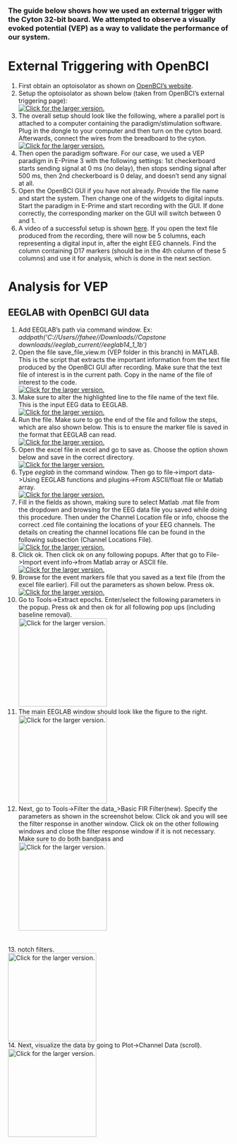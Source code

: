 ### The guide below shows how we used an external trigger with the Cyton 32-bit board. We attempted to observe a visually evoked potential (VEP) as a way to validate the performance of our system.

# External Triggering with OpenBCI
1.	First obtain an optoisolator as shown on <a href="https://www.mouser.ee/ProductDetail/Vishay-Semiconductors/CNY17F-2X006/?qs=sGAEpiMZZMteimceiIVCB7Uit3aMEvQQFLjPtOr%2f870%3d">OpenBCI’s website</a>.
2.	Setup the optoisolator as shown below (taken from OpenBCI’s external triggering page):
<br><a href="https://drive.google.com/uc?export=view&id=13AI0PjNmBja_kta2vWr4naFGDcOafNhF"><img src="https://drive.google.com/uc?export=view&id=13AI0PjNmBja_kta2vWr4naFGDcOafNhF" style="max-width: 100%; height: auto" title="Click for the larger version." /></a></br>
3.	The overall setup should look like the following, where a parallel port is attached to a computer containing the paradigm/stimulation software. Plug in the dongle to your computer and then turn on the cyton board. Afterwards, connect the wires from the breadboard to the cyton.
<br><a href="https://drive.google.com/uc?export=view&id=1Kb0uQz9Tf_uihwE0nc8yjW192d4pIIDS"><img src="https://drive.google.com/uc?export=view&id=1Kb0uQz9Tf_uihwE0nc8yjW192d4pIIDS" style="max-width: 100%; height: auto" title="Click for the larger version." /></a></br>
4.	Then open the paradigm software. For our case, we used a VEP paradigm in E-Prime 3 with the following settings: 1st checkerboard starts sending signal at 0 ms (no delay), then stops sending signal after 500 ms, then 2nd checkerboard is 0 delay, and doesn’t send any signal at all.
5.	Open the OpenBCI GUI if you have not already. Provide the file name and start the system. Then change one of the widgets to digital inputs. Start the paradigm in E-Prime and start recording with the GUI. If done correctly, the corresponding marker on the GUI will switch between 0 and 1. 
6.	A video of a successful setup is shown <a href="https://drive.google.com/file/d/1AwBl_wfWkg1qUssZFW3Z43wBrjn_uNb-/view">here</a>. If you open the text file produced from the recording, there will now be 5 columns, each representing a digital input in, after the eight EEG channels. Find the column containing D17 markers (should be in the 4th column of these 5 columns) and use it for analysis, which is done in the next section. 

# Analysis for VEP
## EEGLAB with OpenBCI GUI data
1.	Add EEGLAB’s path via command window. Ex: <i>addpath('C://Users//fahee//Downloads//Capstone downloads//eeglab_current//eeglab14_1_1b')</i>
2. Open the file save_file_view.m (VEP folder in this branch) in MATLAB. This is the script that extracts the important information from the text file produced by the OpenBCI GUI after recording. Make sure that the text file of interest is in the current path. Copy in the name of the file of interest to the code. 
<br><a href="https://drive.google.com/uc?export=view&id=1QUpLK3PB5uWzJvGcolFFW4VEiXgFB06v"><img src="https://drive.google.com/uc?export=view&id=1QUpLK3PB5uWzJvGcolFFW4VEiXgFB06v" style="max-width: 100%; height: auto" title="Click for the larger version." /></a></br>
3.	Make sure to alter the highlighted line to the file name of the text file. This is the input EEG data to EEGLAB. 
<br><a href="https://drive.google.com/uc?export=view&id=1oMCSOrrhkuwFMnnenW0OVfQ-98jKyFfL"><img src="https://drive.google.com/uc?export=view&id=1oMCSOrrhkuwFMnnenW0OVfQ-98jKyFfL" style="max-width: 100%; height: auto" title="Click for the larger version." /></a></br>
4.	Run the file. Make sure to go the end of the file and follow the steps, which are also shown below. This is to ensure the marker file is saved in the format that EEGLAB can read. 
<br><a href="https://drive.google.com/uc?export=view&id=1G7CjXTERZ-8Wzs4CzrMvCLHvvpZ1Kx1r"><img src="https://drive.google.com/uc?export=view&id=1G7CjXTERZ-8Wzs4CzrMvCLHvvpZ1Kx1r" style="max-width: 100%; height: auto" title="Click for the larger version." /></a></br>
5.	Open the excel file in excel and go to save as. Choose the option shown below and save in the correct directory.
<br><a href="https://drive.google.com/uc?export=view&id=1XFUfsSyY6_j44VqbLJTYkCmFUPswT0OM"><img src="https://drive.google.com/uc?export=view&id=1XFUfsSyY6_j44VqbLJTYkCmFUPswT0OM" style="max-width: 100%; height: auto" title="Click for the larger version." /></a></br>
6.	Type <i>eeglab</i> in the command window. Then go to file->import data->Using EEGLAB functions and plugins->From ASCII/float file or Matlab array.
<br><a href="https://drive.google.com/uc?export=view&id=1I1P5wXhbJ7hVVtSoO7InFRNGczJ47BeY"><img src="https://drive.google.com/uc?export=view&id=1I1P5wXhbJ7hVVtSoO7InFRNGczJ47BeY" style="max-width: 100%; height: auto" title="Click for the larger version." /></a></br>
7.	Fill in the fields as shown, making sure to select Matlab .mat file from the dropdown and browsing for the EEG data file you saved while doing this procedure. Then under the Channel Location file or info, choose the correct .ced file containing the locations of your EEG channels. The details on creating the channel locations file can be found in the following subsection (Channel Locations File). 
<br><a href="https://drive.google.com/uc?export=view&id=1LF1cvB-3srQ74W6Mm86f9JJblydwTaiD"><img src="https://drive.google.com/uc?export=view&id=1LF1cvB-3srQ74W6Mm86f9JJblydwTaiD" style="max-width: 100%; height: auto" title="Click for the larger version." /></a></br>
8.	Click ok. Then click ok on any following popups. After that go to File->Import event info->from Matlab array or ASCII file.
<br><a href="https://drive.google.com/uc?export=view&id=1pcTd5B_5eT7c4TFDDRDiHl-xApZ8LcE-"><img src="https://drive.google.com/uc?export=view&id=1pcTd5B_5eT7c4TFDDRDiHl-xApZ8LcE-" style="max-width: 100%; height: auto" title="Click for the larger version." /></a></br>
9.	Browse for the event markers file that you saved as a text file (from the excel file earlier). Fill out the parameters as shown below. Press ok.
<br><a href="https://drive.google.com/uc?export=view&id=1kxDW-3JkYujmKP3V6ZJDb7FWui3JRpip"><img src="https://drive.google.com/uc?export=view&id=1kxDW-3JkYujmKP3V6ZJDb7FWui3JRpip" style="max-width: 100%; height: auto" title="Click for the larger version." /></a></br>
10.	Go to Tools->Extract epochs. Enter/select the following parameters in the popup. Press ok and then ok for all following pop ups (including baseline removal). 
<br><a href="https://drive.google.com/uc?export=view&id=1d8m4b-fLiJ3Ye6-bRLvQwZCwH-raUcZo"><img src="https://drive.google.com/uc?export=view&id=1d8m4b-fLiJ3Ye6-bRLvQwZCwH-raUcZo" style="width:200px; max-width: 100%; height: auto" title="Click for the larger version." /></a></br>
11. The main EEGLAB window should look like the figure to the right.
<br><a href="https://drive.google.com/uc?export=view&id=1IqkbQVb-4MBhHNMlJnKU6kBn2_6r0J1z"><img src="https://drive.google.com/uc?export=view&id=1IqkbQVb-4MBhHNMlJnKU6kBn2_6r0J1z" style="width:200px; max-width: 100%; height: auto" title="Click for the larger version." /></a></br>
12.	Next, go to Tools->Filter the data_>Basic FIR Filter(new). Specify the parameters as shown in the screenshot below. Click ok and you will see the filter response in another window. Click ok on the other following windows and close the filter response window if it is not necessary. Make sure to do both bandpass and
<br><a href="https://drive.google.com/uc?export=view&id=1MlDUu_a9XVnvCwmQDaYWOvZ6J9hAZjNj"><img src="https://drive.google.com/uc?export=view&id=1MlDUu_a9XVnvCwmQDaYWOvZ6J9hAZjNj" style="width:200px; height: auto" title="Click for the larger version." /></a>
</br>
13. notch filters.
<br><a href="https://drive.google.com/uc?export=view&id=15yRYguZEH-XVSKCpwFpX-n6tHjC-4hc3"><img src="https://drive.google.com/uc?export=view&id=15yRYguZEH-XVSKCpwFpX-n6tHjC-4hc3" style="width:200px; height: auto" title="Click for the larger version." /></a></br>
14. Next, visualize the data by going to Plot->Channel Data (scroll).
<br><a href="https://drive.google.com/uc?export=view&id=1G1_HHPvNoawNUqdnZSL8kqqE4yjL07mW"><img src="https://drive.google.com/uc?export=view&id=1G1_HHPvNoawNUqdnZSL8kqqE4yjL07mW" style="width:200px; height: auto" title="Click for the larger version." /></a>
</br>

